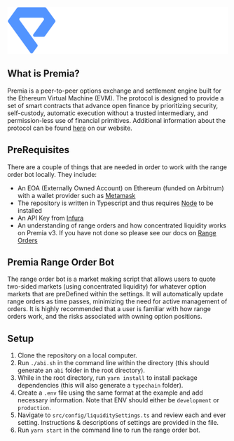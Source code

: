 <p align="center">
  <img src="img/premia.png" alt=''>
</p>

## What is Premia?
Premia is a peer-to-peer options exchange and settlement engine built for the Ethereum Virtual Machine (EVM).
The protocol is designed to provide a set of smart contracts that advance open finance by prioritizing security,
self-custody, automatic execution without a trusted intermediary, and permission-less use of financial primitives.
Additional information about the protocol can be found [here](https://docs.premia.blue/) on our website.

## PreRequisites
There are a couple of things that are needed in order to work with the range order bot locally.  They include:
- An EOA (Externally Owned Account) on Ethereum (funded on Arbitrum) with a wallet provider such as [Metamask](https://metamask.io/)
- The repository is written in Typescript and thus requires [Node](https://nodejs.org/en/download) to be installed
- An API Key from [Infura](https://www.infura.io/)
- An understanding of range orders and how concentrated liquidity works on Premia v3. If you have not done so please 
  see our docs on [Range Orders](https://docs.premia)

## Premia Range Order Bot
  The range order bot is a market making script that allows users to quote two-sided markets (using concentrated 
  liquidity) for whatever option markets that are preDefined within the settings. It will automatically update range 
  orders as time passes, minimizing the need for active management of orders. It is highly recommended that a user 
  is familiar with how range orders work, and the risks associated with owning option positions.  
  

## Setup
1. Clone the repository on a local computer.
2. Run `./abi.sh` in the command line within the directory (this should generate an `abi` folder in the root directory).
3. While in the root directory, run `yarn install` to install package dependencies (this will also generate a 
   `typechain` folder).
4. Create a `.env` file using the same format at the example and add necessary information. Note that ENV should 
   either be `development` or `production`.  
5. Navigate to `src/config/liquiditySettings.ts` and review each and ever setting.  Instructions & descriptions of 
   settings are provided in the file. 
6. Run `yarn start` in the command line to run the range order bot.